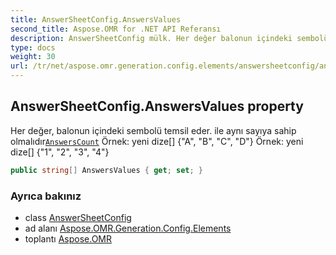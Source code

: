```yaml
---
title: AnswerSheetConfig.AnswersValues
second_title: Aspose.OMR for .NET API Referansı
description: AnswerSheetConfig mülk. Her değer balonun içindeki sembolü temsil eder. ile aynı sayıya sahip olmalıdırAnswersCount Örnek yeni dize A B C D Örnek yeni dize 1 2 3 4
type: docs
weight: 30
url: /tr/net/aspose.omr.generation.config.elements/answersheetconfig/answersvalues/
---
```

## AnswerSheetConfig.AnswersValues property

Her değer, balonun içindeki sembolü temsil eder. ile aynı sayıya sahip olmalıdır[`AnswersCount`](../answerscount/) Örnek: yeni dize[] {"A", "B", "C", "D"} Örnek: yeni dize[] {"1", "2", "3", "4"}

```csharp
public string[] AnswersValues { get; set; }
```

### Ayrıca bakınız

* class [AnswerSheetConfig](../)
* ad alanı [Aspose.OMR.Generation.Config.Elements](../../answersheetconfig/)
* toplantı [Aspose.OMR](../../../)



